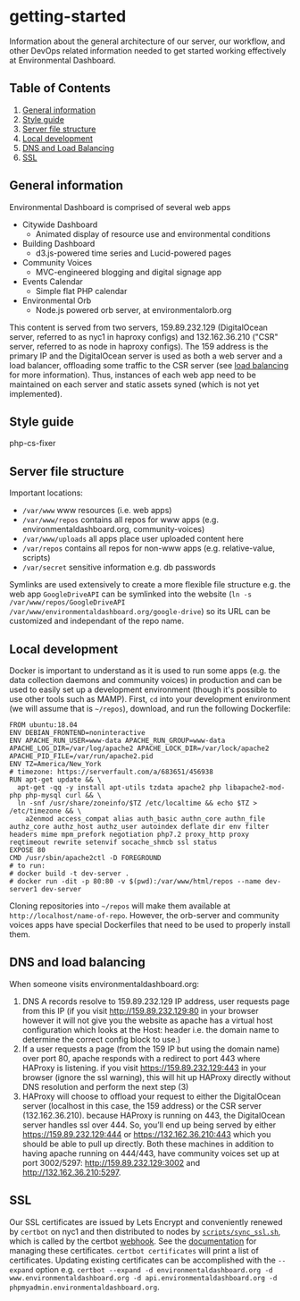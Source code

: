 # getting-started
Information about the general architecture of our server, our workflow, and other DevOps related information needed to get started working effectively at Environmental Dashboard.

## Table of Contents
1. [General information](#general-information)
2. [Style guide](#style-guide)
3. [Server file structure](#server-file-structure)
4. [Local development](#local-development)
5. [DNS and Load Balancing](#dns-and-load-balancing)
6. [SSL](#ssl)

## General information
Environmental Dashboard is comprised of several web apps
- Citywide Dashboard
	- Animated display of resource use and environmental conditions
- Building Dashboard
	- d3.js-powered time series and Lucid-powered pages
- Community Voices
	- MVC-engineered blogging and digital signage app
- Events Calendar
	- Simple flat PHP calendar
- Environmental Orb
	- Node.js powered orb server, at environmentalorb.org

This content is served from two servers, 159.89.232.129 (DigitalOcean server, referred to as nyc1 in haproxy configs) and 132.162.36.210 ("CSR" server, referred to as node in haproxy configs). The 159 address is the primary IP and the DigitalOcean server is used as both a web server and a load balancer, offloading some traffic to the CSR server (see [load balancing](#dns-and-load-balancing) for more information). Thus, instances of each web app need to be maintained on each server and static assets syned (which is not yet implemented).

## Style guide
php-cs-fixer

## Server file structure
Important locations:

- `/var/www` www resources (i.e. web apps)
- `/var/www/repos` contains all repos for www apps (e.g. environmentaldashboard.org, community-voices)
- `/var/www/uploads` all apps place user uploaded content here
- `/var/repos` contains all repos for non-www apps (e.g. relative-value, scripts)
- `/var/secret` sensitive information e.g. db passwords

Symlinks are used extensively to create a more flexible file structure e.g. the web app `GoogleDriveAPI` can be symlinked into the website (`ln -s /var/www/repos/GoogleDriveAPI /var/www/environmentaldashboard.org/google-drive`) so its URL can be customized and independant of the repo name.


## Local development
Docker is important to understand as it is used to run some apps (e.g. the data collection daemons and community voices) in production and can be used to easily set up a development environment (though it's possible to use other tools such as MAMP). First, `cd` into your development environment (we will assume that is `~/repos`), download, and run the following Dockerfile:
```
FROM ubuntu:18.04
ENV DEBIAN_FRONTEND=noninteractive
ENV APACHE_RUN_USER=www-data APACHE_RUN_GROUP=www-data APACHE_LOG_DIR=/var/log/apache2 APACHE_LOCK_DIR=/var/lock/apache2 APACHE_PID_FILE=/var/run/apache2.pid
ENV TZ=America/New_York
# timezone: https://serverfault.com/a/683651/456938
RUN apt-get update && \
  apt-get -qq -y install apt-utils tzdata apache2 php libapache2-mod-php php-mysql curl && \
  ln -snf /usr/share/zoneinfo/$TZ /etc/localtime && echo $TZ > /etc/timezone && \
	a2enmod access_compat alias auth_basic authn_core authn_file authz_core authz_host authz_user autoindex deflate dir env filter headers mime mpm_prefork negotiation php7.2 proxy_http proxy reqtimeout rewrite setenvif socache_shmcb ssl status
EXPOSE 80
CMD /usr/sbin/apache2ctl -D FOREGROUND
# to run:
# docker build -t dev-server .
# docker run -dit -p 80:80 -v $(pwd):/var/www/html/repos --name dev-server1 dev-server
```
Cloning repositories into `~/repos` will make them available at `http://localhost/name-of-repo`. However, the orb-server and community voices apps have special Dockerfiles that need to be used to properly install them.


## DNS and load balancing
When someone visits environmentaldashboard.org:
1. DNS A records resolve to 159.89.232.129 IP address, user requests page from this IP (if you visit http://159.89.232.129:80 in your browser however it will not give you the website as apache has a virtual host configuration which looks at the Host: header i.e. the domain name to determine the correct config block to use.)
2. If a user requests a page (from the 159 IP but using the domain name) over port 80, apache responds with a redirect to port 443 where HAProxy is listening. if you visit https://159.89.232.129:443 in your browser (ignore the ssl warning), this will hit up HAProxy directly without DNS resolution and perform the next step (3)
3. HAProxy will choose to offload your request to either the DigitalOcean server (localhost in this case, the 159 address) or the CSR server (132.162.36.210). because HAProxy is running on 443, the DigitalOcean server handles ssl over 444. So, you’ll end up being served by either https://159.89.232.129:444 or https://132.162.36.210:443 which you should be able to pull up directly. Both these machines in addition to having apache running on 444/443, have community voices set up at port 3002/5297: http://159.89.232.129:3002 and http://132.162.36.210:5297.

## SSL
Our SSL certificates are issued by Lets Encrypt and conveniently renewed by `certbot` on nyc1 and then distributed to nodes by [`scripts/sync_ssl.sh`](https://github.com/EnvironmentalDashboard/scripts), which is called by the certbot [webhook](https://github.com/EnvironmentalDashboard/et-cetera/blob/master/letsencrypt/cli.ini). See the [documentation](https://certbot.eff.org/docs/using.html#re-creating-and-updating-existing-certificates) for managing these certificates. `certbot certificates` will print a list of certificates. Updating existing certificates can be accomplished with the `--expand` option e.g. `certbot --expand -d environmentaldashboard.org -d www.environmentaldashboard.org -d api.environmentaldashboard.org -d phpmyadmin.environmentaldashboard.org`.
